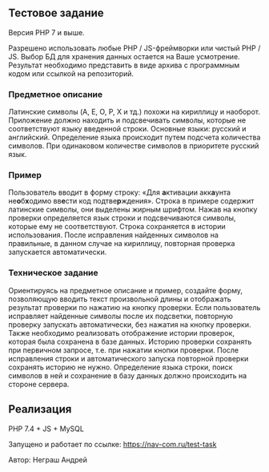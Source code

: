 ## Тестовое задание
Версия PHP 7 и выше.

Разрешено использовать любые PHP / JS-фреймворки или чистый PHP / JS. Выбор БД для хранения данных остается на Ваше усмотрение. Результат необходимо представить в виде архива с программным кодом или ссылкой на репозиторий.

### Предметное описание
Латинские символы (A, E, O, P, X и тд.) похожи на кириллицу и наоборот. Приложение должно находить и подсвечивать символы, которые не соответствуют языку введенной строки. Основные языки: русский и английский. Определение языка происходит путем подсчета количества символов. При одинаковом количестве символов в приоритете русский язык.

### Пример
Пользователь вводит в форму строку: «Для **a**ктивации акк**a**унта не**o**б**x**одимо вв**e**сти код подтве**p**ждения». Строка в примере содержит латинские символы, они выделены жирным шрифтом. Нажав на кнопку проверки определяется язык строки и подсвечиваются символы, которые ему не соответствуют. Строка сохраняется в истории использования. После исправления найденных символов на правильные, в данном случае на кириллицу, повторная проверка запускается автоматически.

### Техническое задание
Ориентируясь на предметное описание и пример, создайте форму, позволяющую вводить текст произвольной длины и отображать результат проверки по нажатию на кнопку проверки. Если пользователь исправляет найденные символы после их подсветки, повторную проверку запускать автоматически, без нажатия на кнопку проверки. Также необходимо реализовать отображение истории проверок, которая была сохранена в базе данных. Историю проверки сохранять при первичном запросе, т.е. при нажатии кнопки проверки. После исправления строки и автоматического запуска повторной проверки сохранять историю не нужно. Определение языка строки, поиск символов в ней и сохранение в базу данных должно происходить на стороне сервера.

## Реализация
PHP 7.4 + JS + MySQL

Запущено и работает по ссылке: https://nav-com.ru/test-task

Автор: Неграш Андрей
